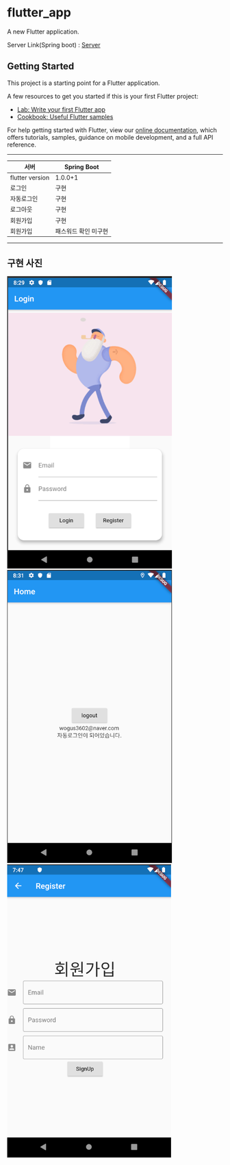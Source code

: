 # flutter_app

A new Flutter application.

Server Link(Spring boot)  : [Server](https://github.com/wogus3602/Login-Logout-server-)

## Getting Started

This project is a starting point for a Flutter application.

A few resources to get you started if this is your first Flutter project:

- [Lab: Write your first Flutter app](https://flutter.dev/docs/get-started/codelab)
- [Cookbook: Useful Flutter samples](https://flutter.dev/docs/cookbook)

For help getting started with Flutter, view our
[online documentation](https://flutter.dev/docs), which offers tutorials,
samples, guidance on mobile development, and a full API reference.

------------------------------------------------------------------------------------------------------------------------------------------
|서버|  Spring Boot           |      
|---| --------------------- |
|flutter version| 1.0.0+1 | 
|로그인|구현| 
|자동로그인|구현|
|로그아웃|구현 |  
|회원가입|구현| 
|회원가입 |패스워드 확인 미구현|
------------------------------------------------------------------------------------------------------------------------------------------


## 구현 사진

![Swagger](./picture/p1.png)
![Swagger](./picture/p2.png)
![Swagger](./picture/p3.png)

